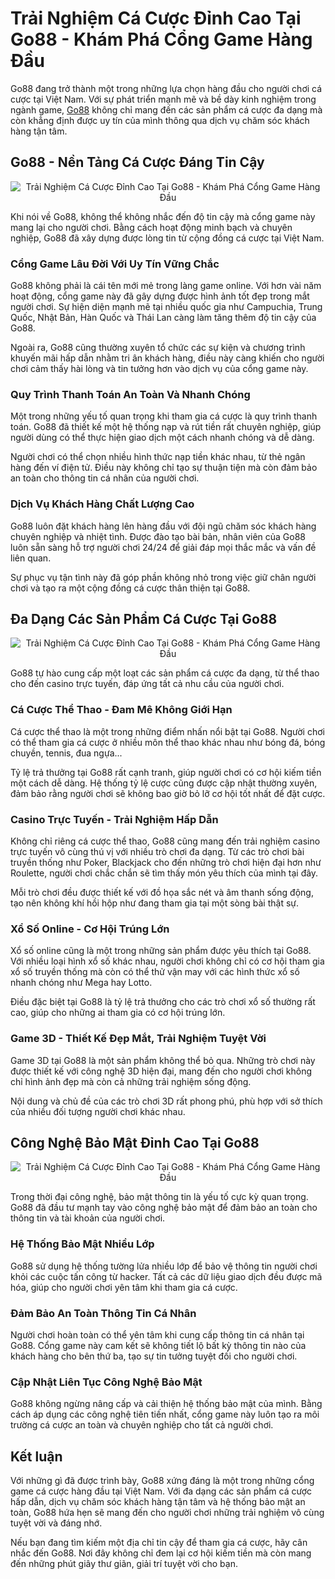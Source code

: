 <h1>Trải Nghiệm Cá Cược Đỉnh Cao Tại Go88 - Khám Phá Cổng Game Hàng Đầu</h1><p>Go88 đang trở thành một trong những lựa chọn hàng đầu cho người chơi cá cược tại Việt Nam. Với sự phát triển mạnh mẽ và bề dày kinh nghiệm trong ngành game, <a href="https://www.go88.cyou/">Go88</a> không chỉ mang đến các sản phẩm cá cược đa dạng mà còn khẳng định được uy tín của mình thông qua dịch vụ chăm sóc khách hàng tận tâm.</p>
<h2>Go88 - Nền Tảng Cá Cược Đáng Tin Cậy</h2>
<div class="postImages" style="text-align: center;"><img style="max-width: 100%; height: auto; margin: 10px auto; display: block;" src="https://img.tapimg.net/market/images/85e982ea00d1fa385ed8316c84263fce.jpg?imageView2/2/w/1080/h/1080/q/80/format/jpg/interlace/1/ignore-error/1&amp;t=1" alt="Trải Nghiệm Cá Cược Đỉnh Cao Tại Go88 - Khám Phá Cổng Game Hàng Đầu"></div>
<p>Khi nói về Go88, không thể không nhắc đến độ tin cậy mà cổng game này mang lại cho người chơi. Bằng cách hoạt động minh bạch và chuyên nghiệp, Go88 đã xây dựng được lòng tin từ cộng đồng cá cược tại Việt Nam.</p>
<h3>Cổng Game Lâu Đời Với Uy Tín Vững Chắc</h3>
<p>Go88 không phải là cái tên mới mẻ trong làng game online. Với hơn vài năm hoạt động, cổng game này đã gây dựng được hình ảnh tốt đẹp trong mắt người chơi. Sự hiện diện mạnh mẽ tại nhiều quốc gia như Campuchia, Trung Quốc, Nhật Bản, Hàn Quốc và Thái Lan càng làm tăng thêm độ tin cậy của Go88.</p>
<p>Ngoài ra, Go88 cũng thường xuyên tổ chức các sự kiện và chương trình khuyến mãi hấp dẫn nhằm tri ân khách hàng, điều này càng khiến cho người chơi cảm thấy hài lòng và tin tưởng hơn vào dịch vụ của cổng game này.</p>
<h3>Quy Trình Thanh Toán An Toàn Và Nhanh Chóng</h3>
<p>Một trong những yếu tố quan trọng khi tham gia cá cược là quy trình thanh toán. Go88 đã thiết kế một hệ thống nạp và rút tiền rất chuyên nghiệp, giúp người dùng có thể thực hiện giao dịch một cách nhanh chóng và dễ dàng.</p>
<p>Người chơi có thể chọn nhiều hình thức nạp tiền khác nhau, từ thẻ ngân hàng đến ví điện tử. Điều này không chỉ tạo sự thuận tiện mà còn đảm bảo an toàn cho thông tin cá nhân của người chơi.</p>
<h3>Dịch Vụ Khách Hàng Chất Lượng Cao</h3>
<p>Go88 luôn đặt khách hàng lên hàng đầu với đội ngũ chăm sóc khách hàng chuyên nghiệp và nhiệt tình. Được đào tạo bài bản, nhân viên của Go88 luôn sẵn sàng hỗ trợ người chơi 24/24 để giải đáp mọi thắc mắc và vấn đề liên quan.</p>
<p>Sự phục vụ tận tình này đã góp phần không nhỏ trong việc giữ chân người chơi và tạo ra một cộng đồng cá cược thân thiện tại Go88.</p>
<h2>Đa Dạng Các Sản Phẩm Cá Cược Tại Go88</h2>
<div class="postImages" style="text-align: center;"><img style="max-width: 100%; height: auto; margin: 10px auto; display: block;" src="https://s3.eu-west-1.amazonaws.com/dizzyjam-images/designs/user-106800006237/abd8a2c2-f9b5-4c21-aac4-b9e46ad984d5.jpeg" alt="Trải Nghiệm Cá Cược Đỉnh Cao Tại Go88 - Khám Phá Cổng Game Hàng Đầu"></div>
<p>Go88 tự hào cung cấp một loạt các sản phẩm cá cược đa dạng, từ thể thao cho đến casino trực tuyến, đáp ứng tất cả nhu cầu của người chơi.</p>
<h3>Cá Cược Thể Thao - Đam Mê Không Giới Hạn</h3>
<p>Cá cược thể thao là một trong những điểm nhấn nổi bật tại Go88. Người chơi có thể tham gia cá cược ở nhiều môn thể thao khác nhau như bóng đá, bóng chuyền, tennis, đua ngựa...</p>
<p>Tỷ lệ trả thưởng tại Go88 rất cạnh tranh, giúp người chơi có cơ hội kiếm tiền một cách dễ dàng. Hệ thống tỷ lệ cược cũng được cập nhật thường xuyên, đảm bảo rằng người chơi sẽ không bao giờ bỏ lỡ cơ hội tốt nhất để đặt cược.</p>
<h3>Casino Trực Tuyến - Trải Nghiệm Hấp Dẫn</h3>
<p>Không chỉ riêng cá cược thể thao, Go88 cũng mang đến trải nghiệm casino trực tuyến vô cùng thú vị với nhiều trò chơi đa dạng. Từ các trò chơi bài truyền thống như Poker, Blackjack cho đến những trò chơi hiện đại hơn như Roulette, người chơi chắc chắn sẽ tìm thấy món yêu thích của mình tại đây.</p>
<p>Mỗi trò chơi đều được thiết kế với đồ họa sắc nét và âm thanh sống động, tạo nên không khí hồi hộp như đang tham gia tại một sòng bài thật sự.</p>
<h3>Xổ Số Online - Cơ Hội Trúng Lớn</h3>
<p>Xổ số online cũng là một trong những sản phẩm được yêu thích tại Go88. Với nhiều loại hình xổ số khác nhau, người chơi không chỉ có cơ hội tham gia xổ số truyền thống mà còn có thể thử vận may với các hình thức xổ số nhanh chóng như Mega hay Lotto.</p>
<p>Điều đặc biệt tại Go88 là tỷ lệ trả thưởng cho các trò chơi xổ số thường rất cao, giúp cho những ai tham gia có cơ hội trúng lớn.</p>
<h3>Game 3D - Thiết Kế Đẹp Mắt, Trải Nghiệm Tuyệt Vời</h3>
<p>Game 3D tại Go88 là một sản phẩm không thể bỏ qua. Những trò chơi này được thiết kế với công nghệ 3D hiện đại, mang đến cho người chơi không chỉ hình ảnh đẹp mà còn cả những trải nghiệm sống động.</p>
<p>Nội dung và chủ đề của các trò chơi 3D rất phong phú, phù hợp với sở thích của nhiều đối tượng người chơi khác nhau.</p>
<h2>Công Nghệ Bảo Mật Đỉnh Cao Tại Go88</h2>
<div class="postImages" style="text-align: center;"><img style="max-width: 100%; height: auto; margin: 10px auto; display: block;" src="https://anonyviet.com/wp-content/uploads/2023/03/2-7.jpg" alt="Trải Nghiệm Cá Cược Đỉnh Cao Tại Go88 - Khám Phá Cổng Game Hàng Đầu"></div>
<p>Trong thời đại công nghệ, bảo mật thông tin là yếu tố cực kỳ quan trọng. Go88 đã đầu tư mạnh tay vào công nghệ bảo mật để đảm bảo an toàn cho thông tin và tài khoản của người chơi.</p>
<h3>Hệ Thống Bảo Mật Nhiều Lớp</h3>
<p>Go88 sử dụng hệ thống tường lửa nhiều lớp để bảo vệ thông tin người chơi khỏi các cuộc tấn công từ hacker. Tất cả các dữ liệu giao dịch đều được mã hóa, giúp cho người chơi yên tâm khi tham gia cá cược.</p>
<h3>Đảm Bảo An Toàn Thông Tin Cá Nhân</h3>
<p>Người chơi hoàn toàn có thể yên tâm khi cung cấp thông tin cá nhân tại Go88. Cổng game này cam kết sẽ không tiết lộ bất kỳ thông tin nào của khách hàng cho bên thứ ba, tạo sự tin tưởng tuyệt đối cho người chơi.</p>
<h3>Cập Nhật Liên Tục Công Nghệ Bảo Mật</h3>
<p>Go88 không ngừng nâng cấp và cải thiện hệ thống bảo mật của mình. Bằng cách áp dụng các công nghệ tiên tiến nhất, cổng game này luôn tạo ra môi trường cá cược an toàn và chuyên nghiệp cho tất cả người chơi.</p>
<h2>Kết luận</h2>
<p>Với những gì đã được trình bày, Go88 xứng đáng là một trong những cổng game cá cược hàng đầu tại Việt Nam. Với đa dạng các sản phẩm cá cược hấp dẫn, dịch vụ chăm sóc khách hàng tận tâm và hệ thống bảo mật an toàn, Go88 hứa hẹn sẽ mang đến cho người chơi những trải nghiệm vô cùng tuyệt vời và đáng nhớ.</p>
<p>Nếu bạn đang tìm kiếm một địa chỉ tin cậy để tham gia cá cược, hãy cân nhắc đến Go88. Nơi đây không chỉ đem lại cơ hội kiếm tiền mà còn mang đến những phút giây thư giãn, giải trí tuyệt vời cho bạn.</p>
